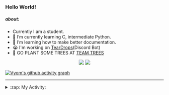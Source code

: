 ### Hello World!

##### about:
- Currently I am a student.
- 🌱 I’m currently learning C, intermediate Python.
- 🌱 I’m learning how to make better documentation.
- 😭 I'm working on [TearDrops](https://github.com/Vyvy-vi/TearDrops)(Discord Bot)
- 🌱 GO PLANT SOME TREES AT [TEAM TREES](https://teamtrees.org/)

<p align="center">
  <a href="https://twitter.com/Vyvy_viM"><img target="_blank" src="https://img.shields.io/badge/twitter%20@Vyvy_viM-0D95E8?style=for-the-badge&logo=twitter&logoColor=white"/></a> 
  <a href="https://vyvy-vi.github.io/portfolio"><img target="_blank" src="https://img.shields.io/badge/-I%27m_craving_for_open_source-green?style=for-the-badge&logo=github&logoColor=black"/></a> 
</p>

[![Vyom's github activity graph](https://activity-graph.herokuapp.com/graph?username=Vyvy-vi)](https://github.com/ashutosh00710/github-readme-activity-graph)

---
<details>
  <summary>:zap: My Activity:</summary>
  
<!--START_SECTION:waka-->
**I'm a Night 🦉** 

```text
🌞 Morning    35 commits     █░░░░░░░░░░░░░░░░░░░░░░░░   5.24% 
🌆 Daytime    217 commits    ████████░░░░░░░░░░░░░░░░░   32.49% 
🌃 Evening    242 commits    █████████░░░░░░░░░░░░░░░░   36.23% 
🌙 Night      174 commits    ██████░░░░░░░░░░░░░░░░░░░   26.05%

```
📅 **I'm Most Productive on Thursday** 

```text
Monday       92 commits     ███░░░░░░░░░░░░░░░░░░░░░░   13.77% 
Tuesday      84 commits     ███░░░░░░░░░░░░░░░░░░░░░░   12.57% 
Wednesday    126 commits    ████░░░░░░░░░░░░░░░░░░░░░   18.86% 
Thursday     140 commits    █████░░░░░░░░░░░░░░░░░░░░   20.96% 
Friday       39 commits     █░░░░░░░░░░░░░░░░░░░░░░░░   5.84% 
Saturday     84 commits     ███░░░░░░░░░░░░░░░░░░░░░░   12.57% 
Sunday       103 commits    ███░░░░░░░░░░░░░░░░░░░░░░   15.42%

```


📊 **This Week I Spent My Time On** 

```text
🔥 Editors: 
Vim                      9 hrs 47 mins       █████████████████████████   100.0%

🐱‍💻 Projects: 
blog                     3 hrs 6 mins        ████████░░░░░░░░░░░░░░░░░   31.78% 
Unknown Project          2 hrs 4 mins        █████░░░░░░░░░░░░░░░░░░░░   21.13% 
TEC-Discord-Automation   2 hrs 1 min         █████░░░░░░░░░░░░░░░░░░░░   20.7% 
TheGame                  1 hr 24 mins        ███░░░░░░░░░░░░░░░░░░░░░░   14.47% 
TEC-Discord-Oauth2       40 mins             █░░░░░░░░░░░░░░░░░░░░░░░░   6.95%

```


<!--END_SECTION:waka-->
</details>
